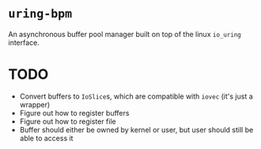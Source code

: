 
# `uring-bpm`

An asynchronous buffer pool manager built on top of the linux `io_uring` interface.





# TODO

- Convert buffers to `IoSlice`s, which are compatible with `iovec` (it's just a wrapper)
- Figure out how to register buffers
- Figure out how to register file
- Buffer should either be owned by kernel or user, but user should still be able to access it







